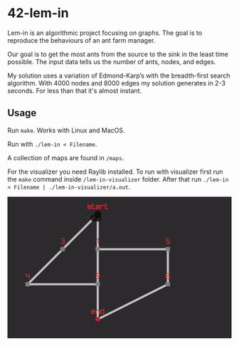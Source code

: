 # 42-lem-in
Lem-in is an algorithmic project focusing on graphs. The goal is to reproduce the behaviours of an ant farm manager.

Our goal is to get the most ants from the source to the sink in the least time possible. The input data tells us the number of ants, nodes, and edges.

My solution uses a variation of Edmond-Karp’s with the breadth-first search algorithm. With 4000 nodes and 8000 edges my solution generates in 2-3 seconds. For less than that it's almost instant.

## Usage
Run `make`. Works with Linux and MacOS.

Run with `./lem-in < Filename`.

A collection of maps are found in `/maps`.

For the visualizer you need Raylib installed. To run with visualizer first run the `make` command inside `/lem-in-visualizer` folder. After that run `./lem-in < Filename | ./lem-in-visualizer/a.out`.

![GIF](gif.gif)
